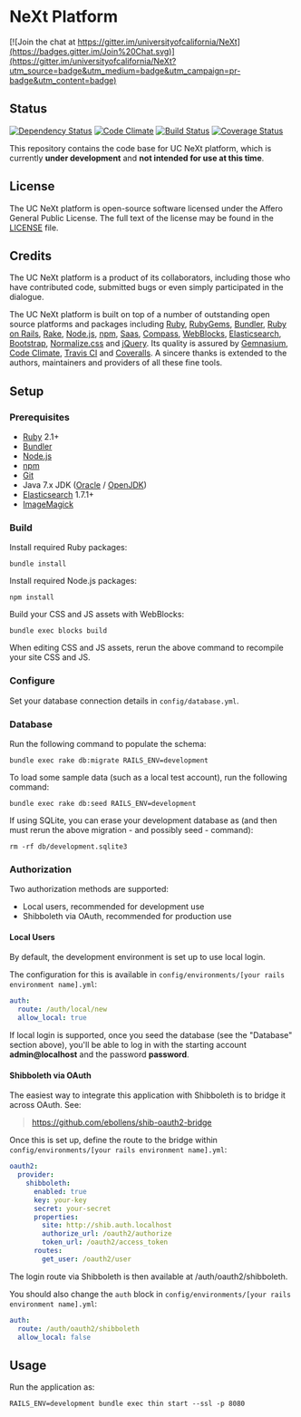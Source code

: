 # NeXt Platform

[![Join the chat at https://gitter.im/universityofcalifornia/NeXt](https://badges.gitter.im/Join%20Chat.svg)](https://gitter.im/universityofcalifornia/NeXt?utm_source=badge&utm_medium=badge&utm_campaign=pr-badge&utm_content=badge)

## Status

[![Dependency Status](https://gemnasium.com/universityofcalifornia/NeXt.png)](https://gemnasium.com/universityofcalifornia/NeXt) [![Code Climate](https://codeclimate.com/github/universityofcalifornia/NeXt.png)](https://codeclimate.com/github/universityofcalifornia/NeXt) [![Build Status](https://travis-ci.org/universityofcalifornia/NeXt.png?branch=master)](https://travis-ci.org/universityofcalifornia/NeXt) [![Coverage Status](https://coveralls.io/repos/universityofcalifornia/NeXt/badge.png?branch=master)](https://coveralls.io/r/universityofcalifornia/NeXt?branch=master)

This repository contains the code base for UC NeXt platform, which is currently **under development** and **not intended for use at this time**.

## License

The UC NeXt platform is open-source software licensed under the Affero General Public License. The full text of the license may be found in the [LICENSE](https://github.com/universityofcalifornia/NeXt/blob/master/LICENSE.txt) file.

## Credits

The UC NeXt platform is a product of its collaborators, including those who have contributed code, submitted bugs or even simply participated in the dialogue.

The UC NeXt platform is built on top of a number of outstanding open source platforms and packages including [Ruby](http://www.ruby-lang.org/), [RubyGems](http://rubygems.org/), [Bundler](http://gembundler.com/), [Ruby on Rails](http://rubyonrails.org/), [Rake](http://rake.rubyforge.org/), [Node.js](http://nodejs.org/), [npm](https://npmjs.org/), [Saas](http://sass-lang.com/), [Compass](http://compass-style.org/), [WebBlocks](http://rubygems.org/gems/web_blocks), [Elasticsearch](http://elasticsearch.org), [Bootstrap](http://getbootstrap.com), [Normalize.css](http://necolas.github.io/normalize.css/) and [jQuery](http://jquery.org). Its quality is assured by [Gemnasium](https://gemnasium.com/), [Code Climate](https://codeclimate.com/), [Travis CI](https://travis-ci.org) and [Coveralls](https://coveralls.io/). A sincere thanks is extended to the authors, maintainers and providers of all these fine tools.

## Setup

### Prerequisites

* [Ruby](https://www.ruby-lang.org) 2.1+
* [Bundler](http://bundler.io/)
* [Node.js](http://nodejs.org/)
* [npm](https://www.npmjs.org/)
* [Git](http://git-scm.com/)
* Java 7.x JDK ([Oracle](http://www.oracle.com/technetwork/java/javase) / [OpenJDK](http://openjdk.java.net/install/))
* [Elasticsearch](http://www.elasticsearch.org/) 1.7.1+
* [ImageMagick](http://www.imagemagick.org/)

### Build

Install required Ruby packages:

```
bundle install
```

Install required Node.js packages:

```
npm install
```

Build your CSS and JS assets with WebBlocks:

```
bundle exec blocks build
```

When editing CSS and JS assets, rerun the above command to recompile your site CSS and JS.

### Configure

Set your database connection details in `config/database.yml`.

### Database

Run the following command to populate the schema:

```
bundle exec rake db:migrate RAILS_ENV=development
```

To load some sample data (such as a local test account), run the following command:

```
bundle exec rake db:seed RAILS_ENV=development
```

If using SQLite, you can erase your development database as (and then must rerun the above migration - and possibly seed - command):

```
rm -rf db/development.sqlite3
```

### Authorization

Two authorization methods are supported:

* Local users, recommended for development use
* Shibboleth via OAuth, recommended for production use

#### Local Users

By default, the development environment is set up to use local login.

The configuration for this is available in `config/environments/[your rails environment name].yml`:

```yaml
auth:
  route: /auth/local/new
  allow_local: true
```

If local login is supported, once you seed the database (see the "Database" section above), you'll be able to log in with the starting account **admin@localhost** and the password **password**.

#### Shibboleth via OAuth

The easiest way to integrate this application with Shibboleth is to bridge it across OAuth. See:

> https://github.com/ebollens/shib-oauth2-bridge

Once this is set up, define the route to the bridge within `config/environments/[your rails environment name].yml`:

```yaml
oauth2:
  provider:
    shibboleth:
      enabled: true
      key: your-key
      secret: your-secret
      properties:
        site: http://shib.auth.localhost
        authorize_url: /oauth2/authorize
        token_url: /oauth2/access_token
      routes:
        get_user: /oauth2/user
```

The login route via Shibboleth is then available at /auth/oauth2/shibboleth.

You should also change the `auth` block in `config/environments/[your rails environment name].yml`:

```yaml
auth:
  route: /auth/oauth2/shibboleth
  allow_local: false
```

## Usage

Run the application as:

```
RAILS_ENV=development bundle exec thin start --ssl -p 8080
```
